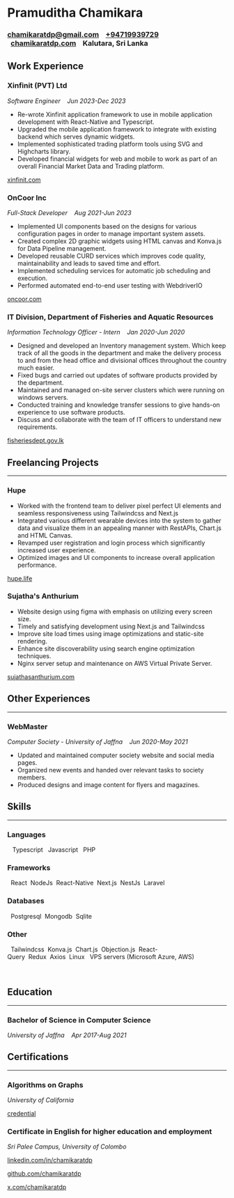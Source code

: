 # **Pramuditha Chamikara**


### [chamikaratdp@gmail.com](mailto:chamikaratdp@gmail.com) &nbsp;&nbsp; [+94719939729](tel:+94719939729)  &nbsp;&nbsp;[chamikaratdp.com](https://chamikaratdp.com) &nbsp;&nbsp; Kalutara, Sri Lanka



## **Work Experience**

### **Xinfinit (PVT) Ltd**

*Software Engineer &nbsp;&nbsp;  Jun 2023-Dec 2023*

- Re-wrote Xinfinit application framework to use in mobile application development with React-Native and Typescript.  
- Upgraded the mobile application framework to integrate with existing backend which serves dynamic widgets.
- Implemented sophisticated trading platform tools using SVG and Highcharts library.
- Developed financial widgets for web and mobile to work as part of an overall Financial Market Data and Trading platform.

[xinfinit.com](https://www.xinfinit.com/)


### **OnCoor Inc**

*Full-Stack Developer &nbsp;&nbsp;  Aug 2021-Jun 2023*

- Implemented UI components based on the designs for various configuration pages in order to manage important system assets.
- Created complex 2D graphic widgets using HTML canvas and Konva.js for Data Pipeline management.
- Developed reusable CURD services which improves code quality, maintainability and leads to saved time and effort.
- Implemented scheduling services for automatic job scheduling and execution.
- Performed automated end-to-end user testing with WebdriverIO

[oncoor.com](https://oncoor.com/)


### **IT Division, Department of Fisheries and Aquatic Resources**

*Information Technology Officer - Intern &nbsp;&nbsp;  Jan 2020-Jun 2020*

- Designed and developed an Inventory management system. Which keep track of all the goods in the department and make the delivery process to and from the head office  and divisional offices throughout the country much easier.
- Fixed bugs and carried out updates of software products provided by the department.
- Maintained and managed on-site server clusters which were running on windows servers.
- Conducted training and knowledge transfer sessions to give hands-on experience to use software products.
- Discuss and collaborate with the team of IT officers to understand new requirements.

[fisheriesdept.gov.lk](https://www.fisheriesdept.gov.lk/)



## **Freelancing Projects**
---

### **Hupe**

- Worked with the frontend team to deliver pixel perfect UI elements and seamless responsiveness using Tailwindcss and Next.js
- Integrated various different wearable devices into the system to gather data and visualize them in an appealing manner with RestAPIs, Chart.js and HTML Canvas.
- Revamped user registration and login process which significantly increased user experience.
- Optimized images and UI components to increase overall application performance.

[hupe.life](https://hupe.life)



### **Sujatha's Anthurium**

- Website design using figma with emphasis on utilizing every screen size.
- Timely and satisfying development using Next.js and Tailwindcss
- Improve site load times using image optimizations and static-site rendering.
- Enhance site discoverability using search engine optimization techniques.
- Nginx server setup and maintenance on AWS Virtual Private Server.


[sujathasanthurium.com](https://sujathasanthurium.com)




## **Other Experiences**
---

### **WebMaster**

*Computer Society - University of Jaffna &nbsp;&nbsp; Jun 2020-May 2021*

- Updated and maintained computer society website and social media pages.
- Organized new events and handed over relevant tasks to society members.
- Produced designs and image content for flyers and magazines.



## **Skills**
---


### **Languages**

&nbsp;&nbsp; Typescript&nbsp;&nbsp; Javascript&nbsp;&nbsp; PHP

### **Frameworks**

&nbsp;&nbsp;React&nbsp;&nbsp;NodeJs&nbsp;&nbsp;React-Native&nbsp;&nbsp;Next.js&nbsp;&nbsp;NestJs&nbsp;&nbsp;Laravel

### **Databases**

&nbsp;&nbsp;Postgresql&nbsp;&nbsp;Mongodb&nbsp;&nbsp;Sqlite

### **Other**

&nbsp;&nbsp;Tailwindcss&nbsp;&nbsp;Konva.js&nbsp;&nbsp;Chart.js&nbsp;&nbsp;Objection.js&nbsp;&nbsp;React-Query&nbsp;&nbsp;Redux&nbsp;&nbsp;Axios&nbsp;&nbsp;Linux&nbsp;&nbsp;&nbsp;VPS servers (Microsoft Azure, AWS)



&nbsp;


## **Education**
---

### **Bachelor of Science in Computer Science**

*University of Jaffna  &nbsp;&nbsp;  Apr 2017-Aug 2021*




## **Certifications**
---

### **Algorithms on Graphs**

*University of California*

[credential](https://coursera.org/share/37748a8b7af7b9acc2a52b7936942c4b)



### **Certificate in English for higher education and employment**

*Sri Palee Campus, University of Colombo*



[linkedin.com/in/chamikaratdp](https://www.linkedin.com/in/chamikaratdp)


[github.com/chamikaratdp](https://github.com/chamikaratdp)


[x.com/chamikaratdp](https://x.com/chamikaratdp)
